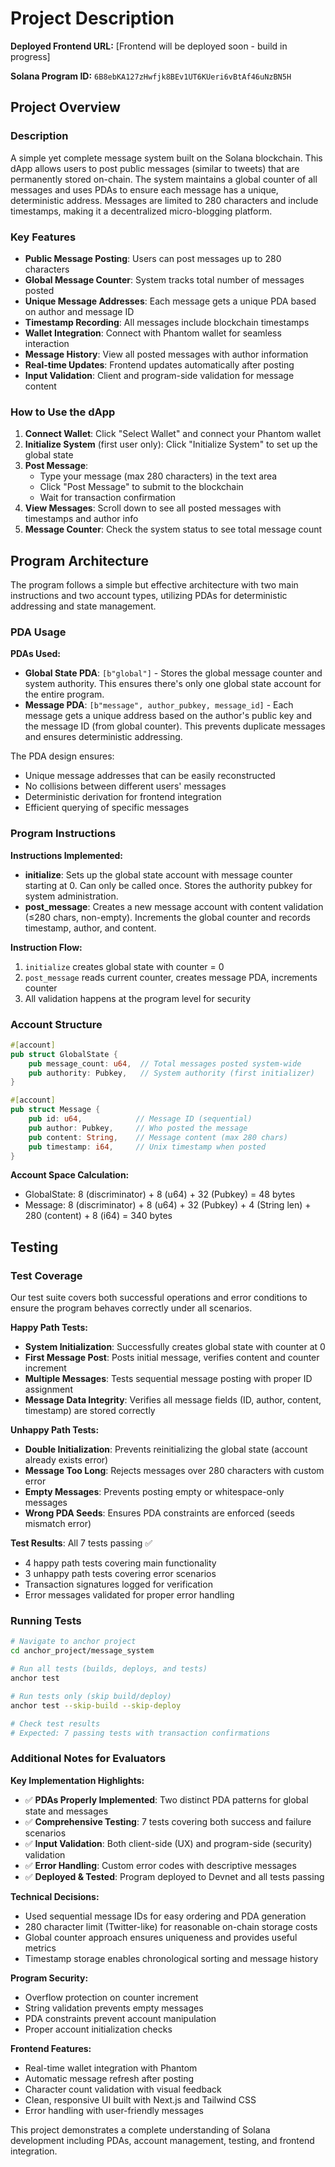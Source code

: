 # Project Description

**Deployed Frontend URL:** [Frontend will be deployed soon - build in progress]

**Solana Program ID:** `6B8ebKA127zHwfjk8BEv1UT6KUeri6vBtAf46uNzBN5H`

## Project Overview

### Description
A simple yet complete message system built on the Solana blockchain. This dApp allows users to post public messages (similar to tweets) that are permanently stored on-chain. The system maintains a global counter of all messages and uses PDAs to ensure each message has a unique, deterministic address. Messages are limited to 280 characters and include timestamps, making it a decentralized micro-blogging platform.

### Key Features
- **Public Message Posting**: Users can post messages up to 280 characters
- **Global Message Counter**: System tracks total number of messages posted
- **Unique Message Addresses**: Each message gets a unique PDA based on author and message ID
- **Timestamp Recording**: All messages include blockchain timestamps
- **Wallet Integration**: Connect with Phantom wallet for seamless interaction
- **Message History**: View all posted messages with author information
- **Real-time Updates**: Frontend updates automatically after posting
- **Input Validation**: Client and program-side validation for message content

### How to Use the dApp

1. **Connect Wallet**: Click "Select Wallet" and connect your Phantom wallet
2. **Initialize System** (first user only): Click "Initialize System" to set up the global state
3. **Post Message**: 
   - Type your message (max 280 characters) in the text area
   - Click "Post Message" to submit to the blockchain
   - Wait for transaction confirmation
4. **View Messages**: Scroll down to see all posted messages with timestamps and author info
5. **Message Counter**: Check the system status to see total message count

## Program Architecture

The program follows a simple but effective architecture with two main instructions and two account types, utilizing PDAs for deterministic addressing and state management.

### PDA Usage

**PDAs Used:**
- **Global State PDA**: `[b"global"]` - Stores the global message counter and system authority. This ensures there's only one global state account for the entire program.
- **Message PDA**: `[b"message", author_pubkey, message_id]` - Each message gets a unique address based on the author's public key and the message ID (from global counter). This prevents duplicate messages and ensures deterministic addressing.

The PDA design ensures:
- Unique message addresses that can be easily reconstructed
- No collisions between different users' messages
- Deterministic derivation for frontend integration
- Efficient querying of specific messages

### Program Instructions

**Instructions Implemented:**
- **initialize**: Sets up the global state account with message counter starting at 0. Can only be called once. Stores the authority pubkey for system administration.
- **post_message**: Creates a new message account with content validation (≤280 chars, non-empty). Increments the global counter and records timestamp, author, and content.

**Instruction Flow:**
1. `initialize` creates global state with counter = 0
2. `post_message` reads current counter, creates message PDA, increments counter
3. All validation happens at the program level for security

### Account Structure

```rust
#[account]
pub struct GlobalState {
    pub message_count: u64,  // Total messages posted system-wide
    pub authority: Pubkey,   // System authority (first initializer)
}

#[account]
pub struct Message {
    pub id: u64,            // Message ID (sequential)
    pub author: Pubkey,     // Who posted the message
    pub content: String,    // Message content (max 280 chars)
    pub timestamp: i64,     // Unix timestamp when posted
}
```

**Account Space Calculation:**
- GlobalState: 8 (discriminator) + 8 (u64) + 32 (Pubkey) = 48 bytes
- Message: 8 (discriminator) + 8 (u64) + 32 (Pubkey) + 4 (String len) + 280 (content) + 8 (i64) = 340 bytes

## Testing

### Test Coverage

Our test suite covers both successful operations and error conditions to ensure the program behaves correctly under all scenarios.

**Happy Path Tests:**
- **System Initialization**: Successfully creates global state with counter at 0
- **First Message Post**: Posts initial message, verifies content and counter increment
- **Multiple Messages**: Tests sequential message posting with proper ID assignment
- **Message Data Integrity**: Verifies all message fields (ID, author, content, timestamp) are stored correctly

**Unhappy Path Tests:**
- **Double Initialization**: Prevents reinitializing the global state (account already exists error)
- **Message Too Long**: Rejects messages over 280 characters with custom error
- **Empty Messages**: Prevents posting empty or whitespace-only messages
- **Wrong PDA Seeds**: Ensures PDA constraints are enforced (seeds mismatch error)

**Test Results**: All 7 tests passing ✅
- 4 happy path tests covering main functionality
- 3 unhappy path tests covering error scenarios
- Transaction signatures logged for verification
- Error messages validated for proper error handling

### Running Tests
```bash
# Navigate to anchor project
cd anchor_project/message_system

# Run all tests (builds, deploys, and tests)
anchor test

# Run tests only (skip build/deploy)
anchor test --skip-build --skip-deploy

# Check test results
# Expected: 7 passing tests with transaction confirmations
```

### Additional Notes for Evaluators

**Key Implementation Highlights:**
- ✅ **PDAs Properly Implemented**: Two distinct PDA patterns for global state and messages
- ✅ **Comprehensive Testing**: 7 tests covering both success and failure scenarios
- ✅ **Input Validation**: Both client-side (UX) and program-side (security) validation
- ✅ **Error Handling**: Custom error codes with descriptive messages
- ✅ **Deployed & Tested**: Program deployed to Devnet and all tests passing

**Technical Decisions:**
- Used sequential message IDs for easy ordering and PDA generation
- 280 character limit (Twitter-like) for reasonable on-chain storage costs  
- Global counter approach ensures uniqueness and provides useful metrics
- Timestamp storage enables chronological sorting and message history

**Program Security:**
- Overflow protection on counter increment
- String validation prevents empty messages
- PDA constraints prevent account manipulation
- Proper account initialization checks

**Frontend Features:**
- Real-time wallet integration with Phantom
- Automatic message refresh after posting
- Character count validation with visual feedback
- Clean, responsive UI built with Next.js and Tailwind CSS
- Error handling with user-friendly messages

This project demonstrates a complete understanding of Solana development including PDAs, account management, testing, and frontend integration.